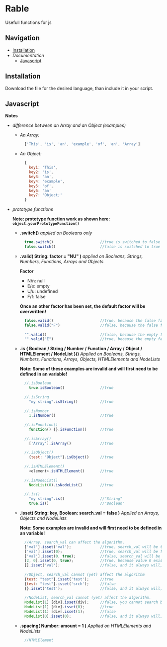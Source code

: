 # Rable

Usefull functions for js

## Navigation
- [Installation](#Installation)
- _Documentation_
  * [Javascript](#Javascript)

## Installation

Download the file for the desired language, than include it in your script.

## Javascript

__Notes__
* _difference between an Array and an Object (examples)_
  - _An Array:_
    ```javascript
      ['This', 'is', 'an', 'example', 'of', 'an', 'Array']
    ```
  - _An Object:_
    ```javascript
      {
        key1: 'This',
        key2: 'is',
        key3: 'an',
        key4: 'example',
        key5: 'of',
        key6: 'an'
        key7: 'Object;'
      }
    ```

* _prototype functions_
  
    __Note: prototype function work as shown here: ```object.yourPrototypeFunction()```__
    
    - __.switch()__
      _applied on Booleans only_
      ```javascript
        true.switch()                     //true is switched to false
        false.switch()                    //false is switched to true
      ```
    - __.valid( String: factor = "NU" )__
      _applied on Booleans, Strings, Numbers, Functions, Arrays and Objects_
      
      __Factor__
        - N/n: null
        - E/e: empty
        - U/u: undefined
        - F/f: false
        
        __Once an other factor has been set, the default factor will be overwritten!__
      
      ```javascript
        false.valid()                     //true, because the false factor has not been set.
        false.valid("F")                  //false, because the false factor has been set.
        
        "".valid()                        //false, because the empty factor has not been set.
        "".valid("E")                     //true, because the empty factor has been set.
      ```
    - __.is { Boolean / String / Number / Function / Array / Object / HTMLElement / NodeList }()__
      _Applied on Booleans, Strings, Numbers, Functions, Arrays, Objects, HTMLElements and NodeLists_
      
      __Note: Some of these examples are invalid and will first need to be defined in an variable!__
      
      ```javascript
        //.isBoolean
          true.isBoolean()                //true
        
        //.isString
          "my string".isString()          //true
          
        //.isNumber
          1.isNumber()                    //true
          
        //.isFunction()
          function() {}.isFunction()      //true
          
        //.isArray()
          ['Array'].isArray()             //true
        
        //.isObject()
          {test: "Object"}.isObject()     //true
          
        //.isHTMLElement()
          <element>.isHTMLElement()       //true
          
        //.isNodeList()
          NodeList(0).isNodeList()        //true
          
        //.is()
          "my string".is()                //"String"
          true.is()                       //"Boolean"
      ```
    - __.isset( String: key, Boolean: search_val = false )__
      _Applied on Arrays, Objects and NodeLists_
      
      __Note: Some examples are invalid and will first need to be defined in an variable!__
      
      ```javascript
        //Array, search_val can affect the algorithm.
        ['val'].isset('val');             //true, search_val will be true because its searching an array and input is a var
        ['val'].isset(0);                 //true, search_val will be false because its searching an array and input is a number
        ['val'].isset(0, true);           //false, search_val will be true because it has been told so. value 0 doesnt exist
        [2, 0].isset(0, true);            //true, because value 0 exists in array
        [].isset('val');                  //false, and it always will, because it's empty
        
        //Object, search_val cannot (yet) affect the algorithm
        {test: "test"}.isset('test');     //true
        {test: "test"}.isset('srch');     //false
        {}.isset('test');                 //false, and it always will, because it's empty
        
        //NodeList, search_val cannot (yet) affect the algorithm.
        NodeList(1) [div].isset(div);     //false, you cannot search by element name
        NodeList(1) [div].isset(0);       //true
        NodeList(1) [div[.isset(1);       //false
        NodeList(0).isset(0);             //false, and it always will, because there are no elements in this case
      ```
    - __.spacing( Number: amount = 1 )__
      _Applied on HTMLElements and NodeLists_
      ```javascript
        //HTMLElement
      ```

